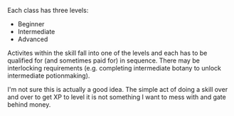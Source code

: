 Each class has three levels:
* Beginner
* Intermediate
* Advanced

Activites within the skill fall into one of the levels and each has to be qualified for (and sometimes paid for) in sequence. There may be interlocking requirements (e.g. completing intermediate botany to unlock intermediate potionmaking). 

I'm not sure this is actually a good idea. The simple act of doing a skill over and over to get XP to level it is not something I want to mess with and gate behind money. 